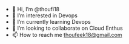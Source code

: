 - 👋 Hi, I’m @thoufi18
- 👀 I’m interested in Devops
- 🌱 I’m currently learning Devops
- 💞️ I’m looking to collaborate on Cloud Enthus
- 📫 How to reach me thoufeek18@gmail.com

<!---
thoufi18/thoufi18 is a ✨ special ✨ repository because its `README.md` (this file) appears on your GitHub profile.
You can click the Preview link to take a look at your changes.
--->
